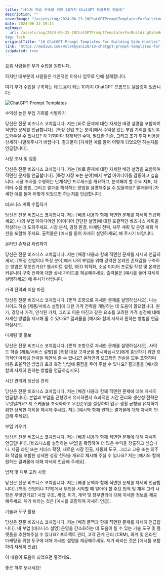 ```yaml
---
title: "사이드 허슬 구축을 위한 10가지 ChatGPT 프롬프트 템플릿"
description: ""
coverImage: "/assets/img/2024-06-23-10ChatGPTPromptTemplatesForBuildingSideHustles_0.png"
date: 2024-06-23 19:14
ogImage:
  url: /assets/img/2024-06-23-10ChatGPTPromptTemplatesForBuildingSideHustles_0.png
tag: Tech
originalTitle: "10 ChatGPT Prompt Templates For Building Side Hustles"
link: "https://medium.com/@slakhyani20/10-chatgpt-prompt-templates-for-building-side-hustles-4876083b2eae"
isUpdated: true
---
```


요즘 사람들은 부가 수입을 원합니다.

하지만 대부분의 사람들은 개인적인 이유나 업무로 인해 실패합니다.

여기 부가 수입을 구축하는 데 도움이 되는 10가지 ChatGPT 프롬프트 템플릿이 있습니다:

![ChatGPT Prompt Templates](/assets/img/2024-06-23-10ChatGPTPromptTemplatesForBuildingSideHustles_0.png)

<!-- cozy-coder - 수평 -->

<ins class="adsbygoogle"
     style="display:block"
     data-ad-client="ca-pub-4877378276818686"
     data-ad-slot="1107185301"
     data-ad-format="auto"
     data-full-width-responsive="true"></ins>

<script>
     (adsbygoogle = window.adsbygoogle || []).push({});
</script>

수익성 높은 부업 기회를 식별하기

당신은 전문 비즈니스 코치입니다. 저는 [바로 문제에 대한 자세한 배경 설명을 포함하여 직면한 문제를 언급합니다]. [특정 산업 또는 분야]에서 수익성 있는 부업 기회를 찾도록 도와주실 수 있나요? 각 기회마다 잠재적인 수익, 필요한 기술, 그리고 초기 투자 비용을 상세히 나열해주시기 바랍니다. 결과물이 [자세한 예를 들어 어떻게 되었으면 하는지를 언급합니다].

시장 조사 및 검증

당신은 전문 비즈니스 코치입니다. 저는 [바로 문제에 대한 자세한 배경 설명을 포함하여 직면한 문제를 언급합니다]. [특정 시장 또는 분야]에서 부업 아이디어를 검증하고 싶습니다. 시장 조사를 수행하는 단계적인 프로세스를 개요하고, 분석해야 할 주요 지표, 데이터 수집 방법, 그리고 결과를 해석하는 방법을 설명해주실 수 있을까요? 결과물이 [자세한 예를 들어 어떻게 되었으면 하는지를 언급합니다].

<!-- cozy-coder - 수평 -->

<ins class="adsbygoogle"
     style="display:block"
     data-ad-client="ca-pub-4877378276818686"
     data-ad-slot="1107185301"
     data-ad-format="auto"
     data-full-width-responsive="true"></ins>

<script>
     (adsbygoogle = window.adsbygoogle || []).push({});
</script>

비즈니스 계획 수립하기

당신은 전문 비즈니스 코치입니다. 저는 [배경 내용과 함께 직면한 문제를 자세히 언급하세요]. 나의 부업 아이디어인 [아이디어 간단한 설명]에 대한 포괄적인 비즈니스 계획을 작성하는 데 도와주세요. 시장 분석, 경쟁 환경, 마케팅 전략, 재무 계획 및 운영 계획 섹션을 포함해 주세요. 출력물은 [예시를 들어 자세히 설명하세요] 해 주시기 바랍니다.

온라인 존재감 확립하기

당신은 전문 비즈니스 코치입니다. 저는 [배경 내용과 함께 직면한 문제를 자세히 언급하세요]. [특정 산업이나 특정 분야]에서 나의 부업을 위해 강력한 온라인 존재감을 구축하는 방법은 무엇인가요? 웹사이트 설정, SEO 최적화, 소셜 미디어 프로필 작성 및 온라인 커뮤니티 구축 전략에 대한 상세 가이드를 제공해주세요. 출력물은 [예시를 들어 자세히 설명하세요] 해 주시기 바랍니다.

<!-- cozy-coder - 수평 -->

<ins class="adsbygoogle"
     style="display:block"
     data-ad-client="ca-pub-4877378276818686"
     data-ad-slot="1107185301"
     data-ad-format="auto"
     data-full-width-responsive="true"></ins>

<script>
     (adsbygoogle = window.adsbygoogle || []).push({});
</script>

가격 전략과 이윤 마진

당신은 전문 비즈니스 코치입니다. [면책 조항으로 자세한 문제를 설명하십시오]. 나는 사이드 허슬 [제품/서비스 설명]에 대한 가격 전략을 개발하는 데 도움이 필요합니다. 원가, 경쟁사 가격, 인식된 가치, 그리고 이윤 마진과 같은 요소를 고려한 가격 설정에 대해 자세한 방법을 제시해 줄 수 있나요? 결과물을 [예시와 함께 자세히 원하는 방법을 언급하십시오].

마케팅 및 홍보

당신은 전문 비즈니스 코치입니다. [면책 조항으로 자세한 문제를 설명하십시오]. 사이드 허슬 [제품/서비스 설명]를 [특정 대상 고객군을 명시하십시오]에게 홍보하기 위한 효과적인 마케팅 전략을 제안해 줄 수 있나요? 온라인과 오프라인 전술을 모두 포함하며 비용 효율적인 방법과 효과 측정 방법에 중점을 두어 주실 수 있나요? 결과물을 [예시와 함께 자세히 원하는 방법을 언급하십시오].

<!-- cozy-coder - 수평 -->

<ins class="adsbygoogle"
     style="display:block"
     data-ad-client="ca-pub-4877378276818686"
     data-ad-slot="1107185301"
     data-ad-format="auto"
     data-full-width-responsive="true"></ins>

<script>
     (adsbygoogle = window.adsbygoogle || []).push({});
</script>

시간 관리와 생산성 관리

당신은 전문 비즈니스 코치입니다. 저는 [배경 내용과 함께 직면한 문제에 대해 자세히 언급합니다]. 본업과 부업을 균형있게 유지하면서 효과적인 시간 관리와 생산성 전략은 무엇일까요? 제 스케줄을 조직화하고 우선순위를 설정하며 업무-생활 균형을 유지하기 위한 상세한 계획을 제시해 주세요. 저는 [예시와 함께 원하는 결과물에 대해 자세히 언급해 주세요].

부업 키우기

당신은 전문 비즈니스 코치입니다. 저는 [배경 내용과 함께 직면한 문제에 대해 자세히 언급합니다]. [비즈니스를 설명하는 부업]을 확장하여 더 많은 수익을 창출하고 싶습니다. 제품 라인 또는 서비스 확장, 새로운 시장 진출, 자동화 도구, 그리고 고용 또는 외주화 작업을 포함한 상세한 성장 전략을 개요로 제시해 주실 수 있나요? 저는 [예시와 함께 원하는 결과물에 대해 자세히 언급해 주세요].

<!-- cozy-coder - 수평 -->

<ins class="adsbygoogle"
     style="display:block"
     data-ad-client="ca-pub-4877378276818686"
     data-ad-slot="1107185301"
     data-ad-format="auto"
     data-full-width-responsive="true"></ins>

<script>
     (adsbygoogle = window.adsbygoogle || []).push({});
</script>

법적 및 재무 고려 사항

당신은 전문 비즈니스 코치입니다. 저는 [배경 문맥과 함께 직면한 문제를 자세히 언급합니다]. [특정 산업이나 지역]에서 부업을 시작할 때 알아야 할 주요 법적 및 재무 고려 사항은 무엇인가요? 사업 구조, 세금, 허가, 계약 및 장부관리에 대해 자세한 정보를 제공해주세요. 제가 바라는 것은 [예시를 포함하여 자세히 언급].

기술과 도구 활용

당신은 전문 비즈니스 코치입니다. 저는 [배경 문맥과 함께 직면한 문제를 자세히 언급합니다]. 내 부업 [비즈니스 설명] 운영을 간소화하는 데 도움이 될 수 있는 기술 도구 및 플랫폼을 추천해주실 수 있나요? 프로젝트 관리, 고객 관계 관리 (CRM), 회계 및 온라인 마케팅을 위한 도구에 대해 자세한 설명을 제공해주세요. 제가 바라는 것은 [예시를 포함하여 자세히 언급].

<!-- cozy-coder - 수평 -->

<ins class="adsbygoogle"
     style="display:block"
     data-ad-client="ca-pub-4877378276818686"
     data-ad-slot="1107185301"
     data-ad-format="auto"
     data-full-width-responsive="true"></ins>

<script>
     (adsbygoogle = window.adsbygoogle || []).push({});
</script>

이 내용이 도움이 되었으면 좋겣네요.

좋은 하루 보내세요!
